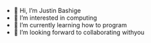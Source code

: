 - 👋 Hi, I’m Justin Bashige
- 👀 I’m interested in computing
- 🌱 I’m currently learning how to program
- 💞️ I’m looking forward to collaborating withyou

<!---
just7676/just7676 is a ✨ special ✨ repository because its `README.md` (this file) appears on your GitHub profile.
You can click the Preview link to take a look at your changes.
--->
